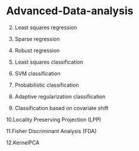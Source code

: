 # Advanced-Data-analysis

2. Least squares regression

3. Sparse regression

4. Robust regression

5. Least squares classification

6. SVM classification

7. Probabilistic classification

8. Adaptive regularization classification

9. Classification based on covariate shift

10.Locality Preserving Projection (LPP)

11.Fisher Discriminant Analysis (FDA)

12.KernelPCA
